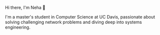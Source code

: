 Hi there, I'm Neha 👋

I'm a master's student in Computer Science at UC Davis, passionate about solving challenging network problems and diving deep into systems engineering.
